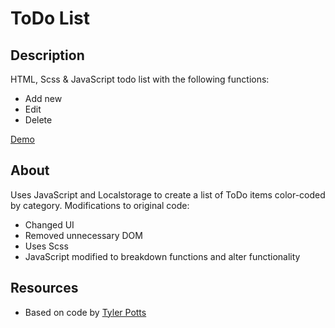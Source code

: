 # ToDo List

## Description

HTML, Scss & JavaScript todo list with the following functions:

- Add new
- Edit
- Delete

<a href="https://sandbox.cbolson.com/projects/todo/" target="_blank">Demo</a>

## About

Uses JavaScript and Localstorage to create a list of ToDo items color-coded by category.
Modifications to original code:

- Changed UI
- Removed unnecessary DOM
- Uses Scss
- JavaScript modified to breakdown functions and alter functionality

## Resources

- Based on code by <a href="https://www.youtube.com/watch?v=YZhKA89LhcA">Tyler Potts</a>
